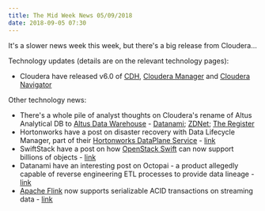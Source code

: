 ```yaml
---
title: The Mid Week News 05/09/2018
date: 2018-09-05 07:30
---
```

It's a slower news week this week, but there's a big release from Cloudera...
<!--more-->

Technology updates (details are on the relevant technology pages):

* Cloudera have released v6.0 of [CDH](/technologies/cloudera-cdh/), [Cloudera Manager](/technologies/cloudera-manager/) and [Cloudera Navigator](/technologies/cloudera-navigator/)

Other technology news:

* There's a whole pile of analyst thoughts on Cloudera's rename of Altus Analytical DB to [Altus Data Warehouse](/technologies/cloudera-altus/data-warehouse/) - [Datanami](https://www.datanami.com/2018/08/28/cloudera-pivots-from-zoo-animals-to-data-warehousing/); [ZDNet](https://www.zdnet.com/article/clouderas-a-data-warehouse-player-now/); [The Register](https://www.theregister.co.uk/2018/08/29/cloudera_launches_data_warehouse_as_a_service/)
* Hortonworks have a post on disaster recovery with Data Lifecycle Manager, part of their [Hortonworks DataPlane Service](/technologies/hortonworks-dataplane-service/) - [link](https://hortonworks.com/blog/painless-disaster-recovery-using-hortonworks-data-lifecycle-manager/)
* SwiftStack have a post on how [OpenStack Swift](/technologies/openstack-swift/) can now support billions of objects - [link](https://www.swiftstack.com/blog/2018/08/30/billions-and-billions-of-objects/)
* Datanami have an interesting post on Octopai - a product allegedly capable of reverse engineering ETL processes to provide data lineage - [link](https://www.datanami.com/2018/08/31/reverse-engineering-etl-jobs-for-fun-and-profit/)
* [Apache Flink](/technologies/apache-flink/) now supports serializable ACID transactions on streaming data - [link](https://data-artisans.com/blog/serializable-acid-transactions-on-streaming-data)